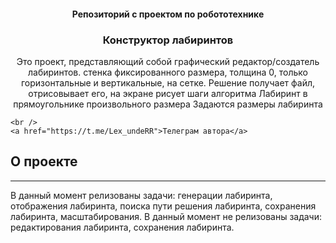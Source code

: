 
<p align="center">
<h4 align="center">Репозиторий с проектом по робототехнике</h4>

  <h3 align="center">Конструктор лабиринтов</h3>

  <p align="center">
    Это проект, представляющий собой графический редактор/создатель лабиринтов. стенка фиксированного размера, толщина 0, только горизонтальные и вертикальные, на сетке.
	Решение получает файл, отрисовывает его, на экране рисует шаги алгоритма
	Лабиринт в прямоугольнике произвольного размера
	Задаются размеры лабиринта
	
    <br />
    <a href="https://t.me/Lex_undeRR">Телеграм автора</a>
    
  </p>
</p>

## О проекте

___

В данный момент релизованы задачи: генерации лабиринта, отображения лабиринта, поиска пути решения лабиринта, сохранения лабиринта, масштабирования.
В данный момент не релизованы задачи: редактирования лабиринта, сохранения лабиринта.
